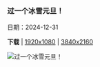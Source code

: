 ### 过一个冰雪元旦！

日期：2024-12-31

**下载**  |  [1920x1080](https://cn.bing.com/th?id=OHR.PolarBearSwim_ZH-CN1000349057_1920x1080.jpg)  |  [3840x2160](https://cn.bing.com/th?id=OHR.PolarBearSwim_ZH-CN1000349057_UHD.jpg)

![过一个冰雪元旦！](https://cn.bing.com/th?id=OHR.PolarBearSwim_ZH-CN1000349057_1920x1080.jpg "在北极玩耍的北极熊 (© Ondrej Prosicky/Shutterstock)")

